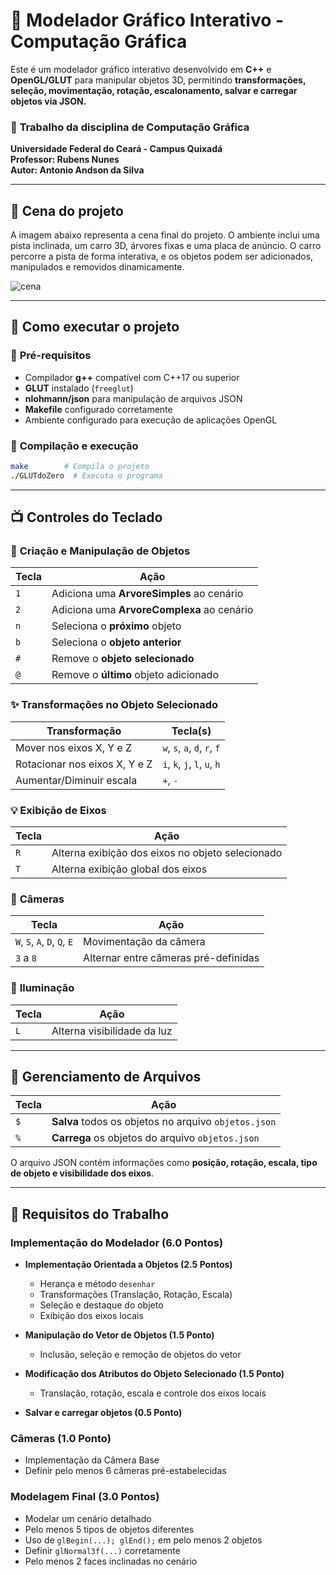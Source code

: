 # 🌳 Modelador Gráfico Interativo - Computação Gráfica

Este é um modelador gráfico interativo desenvolvido em **C++** e **OpenGL/GLUT** para manipular objetos 3D, permitindo **transformações, seleção, movimentação, rotação, escalonamento, salvar e carregar objetos via JSON.**

### 📌 **Trabalho da disciplina de Computação Gráfica**  
**Universidade Federal do Ceará - Campus Quixadá**  
**Professor: Rubens Nunes**  
**Autor: Antonio Andson da Silva**  

---

## 📸 **Cena do projeto**

A imagem abaixo representa a cena final do projeto. O ambiente inclui uma pista inclinada, um carro 3D, árvores fixas e uma placa de anúncio. O carro percorre a pista de forma interativa, e os objetos podem ser adicionados, manipulados e removidos dinamicamente.

![cena](https://github.com/user-attachments/assets/5efd2bc5-8300-46b4-aaca-8972d520625d)

---

## 🚀 **Como executar o projeto**
### 🔹 **Pré-requisitos**
- Compilador **g++** compatível com C++17 ou superior
- **GLUT** instalado (`freeglut`)
- **nlohmann/json** para manipulação de arquivos JSON
- **Makefile** configurado corretamente
- Ambiente configurado para execução de aplicações OpenGL

### 🔹 **Compilação e execução**
```sh
make        # Compila o projeto
./GLUTdoZero  # Executa o programa
```

---

## 📺 **Controles do Teclado**

### 📌 **Criação e Manipulação de Objetos**
| **Tecla** | **Ação** |
|-----------|---------|
| `1` | Adiciona uma **ArvoreSimples** ao cenário |
| `2` | Adiciona uma **ArvoreComplexa** ao cenário |
| `n` | Seleciona o **próximo** objeto |
| `b` | Seleciona o **objeto anterior** |
| `#` | Remove o **objeto selecionado** |
| `@` | Remove o **último** objeto adicionado |

### ✨ **Transformações no Objeto Selecionado**
| **Transformação** | **Tecla(s)** |
|-------------------|-------------|
| Mover nos eixos X, Y e Z | `w`, `s`, `a`, `d`, `r`, `f` |
| Rotacionar nos eixos X, Y e Z | `i`, `k`, `j`, `l`, `u`, `h` |
| Aumentar/Diminuir escala | `+`, `-` |

### 💡 **Exibição de Eixos**
| **Tecla** | **Ação** |
|-----------|---------|
| `R` | Alterna exibição dos eixos no objeto selecionado |
| `T` | Alterna exibição global dos eixos |

### 🎥 **Câmeras**
| **Tecla** | **Ação** |
|-----------|---------|
| `W`, `S`, `A`, `D`, `Q`, `E` | Movimentação da câmera |
| `3` a `8` | Alternar entre câmeras pré-definidas |

### 🔦 **Iluminação**
| **Tecla** | **Ação** |
|-----------|---------|
| `L` | Alterna visibilidade da luz |

---

## 📂 **Gerenciamento de Arquivos**
| **Tecla** | **Ação** |
|-----------|---------|
| `$` | **Salva** todos os objetos no arquivo `objetos.json` |
| `%` | **Carrega** os objetos do arquivo `objetos.json` |

O arquivo JSON contém informações como **posição, rotação, escala, tipo de objeto e visibilidade dos eixos**.

---

## 🎯 **Requisitos do Trabalho**

### **Implementação do Modelador (6.0 Pontos)**
- **Implementação Orientada a Objetos (2.5 Pontos)**
  - Herança e método `desenhar`
  - Transformações (Translação, Rotação, Escala)
  - Seleção e destaque do objeto
  - Exibição dos eixos locais

- **Manipulação do Vetor de Objetos (1.5 Ponto)**
  - Inclusão, seleção e remoção de objetos do vetor

- **Modificação dos Atributos do Objeto Selecionado (1.5 Ponto)**
  - Translação, rotação, escala e controle dos eixos locais

- **Salvar e carregar objetos (0.5 Ponto)**

### **Câmeras (1.0 Ponto)**
- Implementação da Câmera Base
- Definir pelo menos 6 câmeras pré-estabelecidas

### **Modelagem Final (3.0 Pontos)**
- Modelar um cenário detalhado
- Pelo menos 5 tipos de objetos diferentes
- Uso de `glBegin(...); glEnd();` em pelo menos 2 objetos
- Definir `glNormal3f(...)` corretamente
- Pelo menos 2 faces inclinadas no cenário

